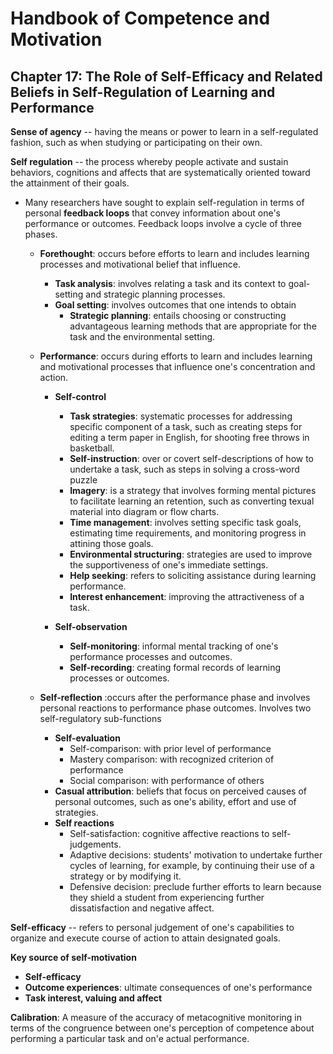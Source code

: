 # Handbook of Competence and Motivation


## Chapter 17: The Role of Self-Efficacy and Related Beliefs in Self-Regulation of Learning and Performance

**Sense of agency** -- having the means or power to learn in a self-regulated fashion, such as when studying or participating on their own.

**Self regulation** -- the process whereby people activate and sustain behaviors, cognitions and affects that are systematically oriented toward the attainment of their goals.
* Many researchers have sought to explain self-regulation in terms of personal **feedback loops** that convey information about one's performance or outcomes. Feedback loops involve a cycle of three phases.
  * **Forethought**: occurs before efforts to learn and includes learning processes and motivational belief that influence.
	* **Task analysis**: involves relating a task and its context to goal-setting and strategic planning processes.
	* **Goal setting**: involves outcomes that one intends to obtain
		* **Strategic planning**: entails choosing or constructing advantageous learning methods that are appropriate for the task and the environmental setting.
  
  * **Performance**: occurs during efforts to learn and includes learning and motivational processes that influence one's concentration and action.
    * **Self-control**
		 * **Task strategies**: systematic processes for addressing specific component of a task, such as creating steps for editing a term paper in English, for shooting free throws in basketball.
		* **Self-instruction**: over or covert self-descriptions of how to undertake a task, such as steps in solving a cross-word puzzle
		* **Imagery**: is a strategy that involves forming mental pictures to facilitate learning an retention, such as converting texual material into diagram or flow charts.
		* **Time management**: involves setting specific task goals, estimating time requirements, and monitoring progress in attining those goals.
		* **Environmental structuring**: strategies are used to improve the supportiveness of one's immediate settings.
		* **Help seeking**: refers to soliciting assistance during learning performance.
		* **Interest enhancement**: improving the attractiveness of a task.
	
	* **Self-observation**
		* **Self-monitoring**: informal mental tracking of one's performance processes and outcomes.
		* **Self-recording**: creating formal records of learning processes or outcomes.
  * **Self-reflection** :occurs after the performance phase and involves personal reactions to performance phase outcomes. Involves two self-regulatory sub-functions
    * **Self-evaluation**
      * Self-comparison: with prior level of performance
	  * Mastery comparison: with recognized criterion of performance
	  * Social comparison: with performance of others
	* **Casual attribution**: beliefs that focus on perceived causes of personal outcomes, such as one's ability, effort and use of strategies.
    * **Self reactions**
	    * Self-satisfaction: cognitive affective reactions to self-judgements.
	    * Adaptive decisions: students' motivation to undertake further cycles of learning, for example, by continuing their use of a strategy or by modifying it.
	    * Defensive decision: preclude further efforts to learn because they shield a student from experiencing further dissatisfaction and negative affect.

**Self-efficacy** -- refers to personal judgement of one's capabilities to organize and execute course of action to attain designated goals.

**Key source of self-motivation**
* **Self-efficacy**
* **Outcome experiences**: ultimate consequences of one's performance
* **Task interest, valuing and affect**

**Calibration**: A measure of the accuracy of metacognitive monitoring in terms of the congruence between one's perception of competence about performing a particular task and on'e actual performance.

